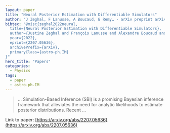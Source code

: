```yaml
---
layout: paper
title: "Neural Posterior Estimation with Differentiable Simulators"
author: "J Zeghal, F Lanusse, A Boucaud, B Remy… - arXiv preprint arXiv …, 2022 - arxiv.org"
bibtex: "@misc{zeghal2022neural,
  title={Neural Posterior Estimation with Differentiable Simulators}, 
  author={Justine Zeghal and François Lanusse and Alexandre Boucaud and Benjamin Remy and Eric Aubourg},
  year={2022},
  eprint={2207.05636},
  archivePrefix={arXiv},
  primaryClass={astro-ph.IM}
}"
hero_title: "Papers"
categories:
  - Physics
tags:
  - paper
  - astro-ph.IM
---
```

>… Simulation-Based Inference (SBI) is a promising Bayesian inference framework that alleviates the need for analytic likelihoods to estimate posterior distributions. Recent …

Link to paper: [https://arxiv.org/abs/2207.05636](https://arxiv.org/abs/2207.05636)



